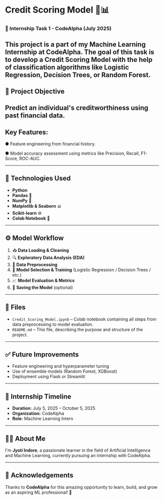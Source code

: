 # Credit Scoring Model 🏦📊

### 🔰 Internship Task 1 - CodeAlpha (July 2025)

This project is a part of my **Machine Learning Internship** at **CodeAlpha**. The goal of this task is to develop a **Credit Scoring Model** with the help of classification algorithms like Logistic Regression, Decision Trees, or Random Forest.
---

## 📌 Project Objective
Predict an individual's creditworthiness using past financial data.
---

## Key Features:

● Feature engineering from financial history.

● Model accuracy assessment using metrics like Precision, Recall, F1-Score, ROC-AUC.

---

## 🧠 Technologies Used

- **Python**
- **Pandas** 🐼
- **NumPy** 🔢
- **Matplotlib & Seaborn** 📊
- **Scikit-learn** ⚙️
- **Colab Notebook** 📓

---

## ⚙️ Model Workflow

1. 📥 **Data Loading & Cleaning**  
2. 🔍 **Exploratory Data Analysis (EDA)**  
3. 🧼 **Data Preprocessing**  
4. 🧪 **Model Selection & Training** (Logistic Regression / Decision Trees / etc.)  
5. 📈 **Model Evaluation & Metrics**  
6. 💾 **Saving the Model** (optional)

---

## 📂 Files

- `Credit_Scoring_Model.ipynb` – Colab notebook containing all steps from data preprocessing to model evaluation.
- `README.md` – This file, describing the purpose and structure of the project.

---

## ✅ Future Improvements

- Feature engineering and hyperparameter tuning
- Use of ensemble models (Random Forest, XGBoost)
- Deployment using Flask or Streamlit

---

## 📅 Internship Timeline

- **Duration:** July 5, 2025 – October 5, 2025
- **Organization:** CodeAlpha
- **Role:** Machine Learning Intern

---

## 🙋‍♀️ About Me

I'm **Jyoti Indore**, a passionate learner in the field of Artificial Intelligence and Machine Learning, currently pursuing an internship with CodeAlpha.



---

## 🌟 Acknowledgements

Thanks to **CodeAlpha** for this amazing opportunity to learn, build, and grow as an aspiring ML professional! 🚀
